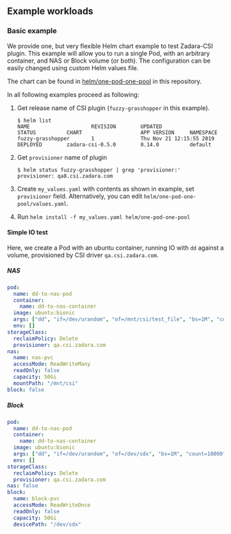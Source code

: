 ## Example workloads

### Basic example

We provide one, but very flexible Helm chart example to test Zadara-CSI plugin.
This example will allow you to run a single Pod, with an arbitrary container, and NAS or Block volume (or both).
The configuration can be easily changed using custom Helm values file.

The chart can be found in [helm/one-pod-one-pool](../helm/one-pod-one-pool) in this repository.

In all following examples proceed as following:
1.  Get release name of CSI plugin (`fuzzy-grasshopper` in this example).
    ```
    $ helm list
    NAME                    REVISION        UPDATED                         STATUS          CHART                   APP VERSION     NAMESPACE
    fuzzy-grasshopper       1               Thu Nov 21 12:15:55 2019        DEPLOYED        zadara-csi-0.5.0        0.14.0          default
    ```
2. Get `provisioner` name of plugin
    ```
    $ helm status fuzzy-grasshopper | grep 'provisioner:'
    provisioner: qa8.csi.zadara.com
    ```
3. Create `my_values.yaml` with contents as shown in example, set `provisioner` field.
Alternatively, you can edit `helm/one-pod-one-pool/values.yaml`.

4. Run `helm install -f my_values.yaml helm/one-pod-one-pool`

#### Simple IO test

Here, we create a Pod with an ubuntu container, running IO with `dd` against a volume,
provisioned by CSI driver `qa.csi.zadara.com`.

##### NAS

```yaml
pod:
  name: dd-to-nas-pod
  container:
    name: dd-to-nas-container
  image: ubuntu:bionic
  args: ["dd", "if=/dev/urandom", "of=/mnt/csi/test_file", "bs=1M", "count=10000"]
  env: []
storageClass:
  reclaimPolicy: Delete
  provisioner: qa.csi.zadara.com
nas:
  name: nas-pvc
  accessMode: ReadWriteMany
  readOnly: false
  capacity: 50Gi
  mountPath: "/mnt/csi"
block: false
```

##### Block

```yaml
pod:
  name: dd-to-nas-pod
  container:
    name: dd-to-nas-container
  image: ubuntu:bionic
  args: ["dd", "if=/dev/urandom", "of=/dev/sdx", "bs=1M", "count=10000", "oflag=direct"]
  env: []
storageClass:
  reclaimPolicy: Delete
  provisioner: qa.csi.zadara.com
nas: false
block:
  name: block-pvc
  accessMode: ReadWriteOnce
  readOnly: false
  capacity: 50Gi
  devicePath: "/dev/sdx"
```
